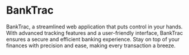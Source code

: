 # BankTrac
BankTrac, a streamlined web application that puts control in your hands. With advanced tracking features and a user-friendly interface, BankTrac ensures a secure and efficient banking experience. Stay on top of your finances with precision and ease, making every transaction a breeze.
